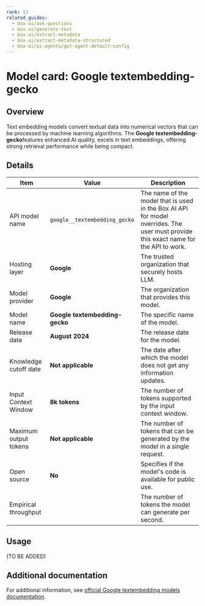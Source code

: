 ```yaml
---
rank: 11
related_guides:
  - box-ai/ask-questions
  - box-ai/generate-text
  - box-ai/extract-metadata
  - box-ai/extract-metadata-structured
  - box-ai/ai-agents/get-agent-default-config
---
```

# Model card: Google textembedding-gecko

## Overview

Text embedding models convert textual data into numerical vectors that can be processed by machine learning algorithms. The **Google textembedding-gecko**features enhanced AI quality, excels in text embeddings, offering strong retrieval performance while being compact.

## Details

| Item  | Value | Description |
|-----------|----------|----------|
|API model name|`google__textembedding_gecko`| The name of the model that is used in the Box AI API for model overrides. The user must provide this exact name for the API to work. |
|Hosting layer|  **Google** | The trusted organization that securely hosts LLM. |
|Model provider|**Google**| The organization that provides this model. |
|Model name| **Google textembedding-gecko**| The specific name of the model. | 
|Release date| **August 2024** | The release date for the model.|
|Knowledge cutoff date| **Not applicable**| The date after which the model does not get any information updates. |
|Input Context Window |**8k tokens**| The number of tokens supported by the input context window.| 
|Maximum output tokens | **Not applicable** |The number of tokens that can be generated by the model in a single request.| 
|Open source | **No** | Specifies if the model's code is available for public use.
|Empirical throughput| | The number of tokens the model can generate per second.|

## Usage

(TO BE ADDED)

## Additional documentation

For additional information, see [official Google textembedding models documentation][vertex-ai-model].

[vertex-ai-model]: https://cloud.google.com/vertex-ai/generative-ai/docs/learn/models#models